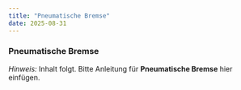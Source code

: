 ```yaml
---
title: "Pneumatische Bremse"
date: 2025-08-31
---
```


### Pneumatische Bremse

*Hinweis:* Inhalt folgt. Bitte Anleitung für **Pneumatische Bremse** hier einfügen.
